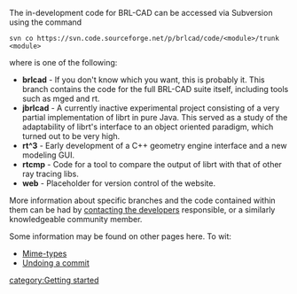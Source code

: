 The in-development code for BRL-CAD can be accessed via Subversion using
the command

    svn co https://svn.code.sourceforge.net/p/brlcad/code/<module>/trunk <module>

where <module> is one of the following:

-   **brlcad** - If you don't know which you want, this is probably it.
    This branch contains the code for the full BRL-CAD suite itself,
    including tools such as mged and rt.
-   **jbrlcad** - A currently inactive experimental project consisting
    of a very partial implementation of librt in pure Java. This served
    as a study of the adaptability of librt's interface to an object
    oriented paradigm, which turned out to be very high.
-   **rt^3** - Early development of a C++ geometry engine interface and
    a new modeling GUI.
-   **rtcmp** - Code for a tool to compare the output of librt with that
    of other ray tracing libs.
-   **web** - Placeholder for version control of the website.

More information about specific branches and the code contained within
them can be had by [contacting the
developers](http://brlcad.org/d/contact) responsible, or a similarly
knowledgeable community member.

Some information may be found on other pages here. To wit:

-   [Mime-types](Mime-types "wikilink")
-   [Undoing a commit](Undoing-a-commit "wikilink")

[category:Getting started](category:Getting_started "wikilink")